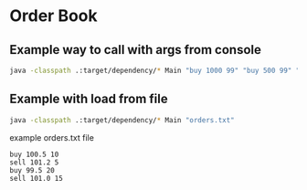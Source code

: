# Order Book

## Example way to call with args from console

```sh
java -classpath .:target/dependency/* Main "buy 1000 99" "buy 500 99" "buy 500 98" "buy 1200 98" "sell 2000 101"
```

## Example with load from file

```sh
java -classpath .:target/dependency/* Main "orders.txt"
```

example orders.txt file

```
buy 100.5 10
sell 101.2 5
buy 99.5 20
sell 101.0 15
```